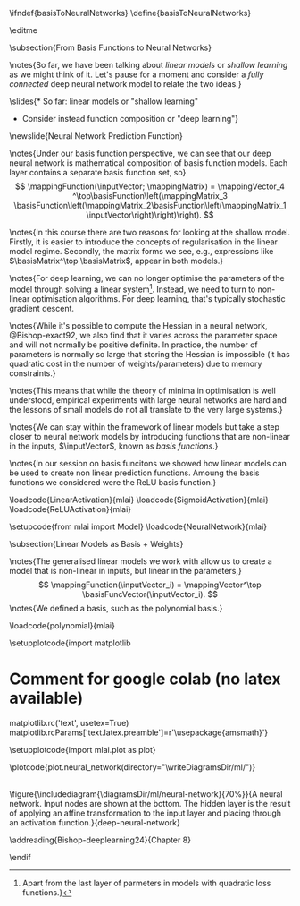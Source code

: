 \ifndef{basisToNeuralNetworks}
\define{basisToNeuralNetworks}

\editme

\subsection{From Basis Functions to Neural Networks}

\notes{So far, we have been talking about *linear models* or *shallow learning* as we might think of it. Let's pause for a moment and consider a *fully connected* deep neural network model to relate the two ideas.}

\slides{* So far: linear models or "shallow learning"
* Consider instead function composition or "deep learning"}

\newslide{Neural Network Prediction Function}

\notes{Under our basis function perspective, we can see that our deep neural network is mathematical composition of basis function models. Each layer contains a separate basis function set, so}
$$
\mappingFunction(\inputVector; \mappingMatrix) = \mappingVector_4 ^\top\basisFunction\left(\mappingMatrix_3 \basisFunction\left(\mappingMatrix_2\basisFunction\left(\mappingMatrix_1 \inputVector\right)\right)\right).
$$

\notes{In this course there are two reasons for looking at the shallow model. Firstly, it is easier to introduce the concepts of regularisation in the linear model regime. Secondly, the matrix forms we see, e.g., expressions like $\basisMatrix^\top \basisMatrix$, appear in both models.}

\notes{For deep learning, we can no longer optimise the parameters of the model through solving a linear system[^quadratic]. Instead, we need to turn to non-linear optimisation algorithms. For deep learning, that's typically stochastic gradient descent.

[^quadratic]: Apart from the last layer of parmeters in models with quadratic loss functions.}

\notes{While it's possible to compute the Hessian in a neural network, @Bishop-exact92, we also find that it varies across the parameter space and will not normally be positive definite. In practice, the number of parameters is normally so large that storing the Hessian is impossible (it has quadratic cost in the number of weights/parameters) due to memory constraints.}

\notes{This means that while the theory of minima in optimisation is well understood, empirical experiments with large neural networks are hard and the lessons of small models do not all translate to the very large systems.}

\notes{We can stay within the framework of linear models but take a step closer to neural network models by introducing functions that are non-linear in the inputs, $\inputVector$, known as *basis functions*.}

\notes{In our session on basis funcitons we showed how linear models can be used to create non linear prediction functions. Amoung the basis functions we considered were the ReLU basis function.}

\loadcode{LinearActivation}{mlai}
\loadcode{SigmoidActivation}{mlai}
\loadcode{ReLUActivation}{mlai}

\setupcode{from mlai import Model}
\loadcode{NeuralNetwork}{mlai}

\subsection{Linear Models as Basis + Weights}

\notes{The generalised linear models we work with allow us to create a model that is non-linear in inputs, but linear in the parameters,}
$$
\mappingFunction(\inputVector_i) = \mappingVector^\top \basisFuncVector(\inputVector_i).
$$
\notes{We defined a basis, such as the polynomial basis.}

\loadcode{polynomial}{mlai}

\setupplotcode{import matplotlib
# Comment for google colab (no latex available)
matplotlib.rc('text', usetex=True)
matplotlib.rcParams['text.latex.preamble']=r'\usepackage{amsmath}'}

\setupplotcode{import mlai.plot as plot}

\plotcode{plot.neural_network(directory="\writeDiagramsDir/ml/")}

\
\figure{\includediagram{\diagramsDir/ml/neural-network}{70%}}{A neural network. Input nodes are shown at the bottom. The hidden layer is the result of applying an affine transformation to the input layer and placing through an activation function.}{deep-neural-network}

\addreading{Bishop-deeplearning24}{Chapter 8}


\endif

